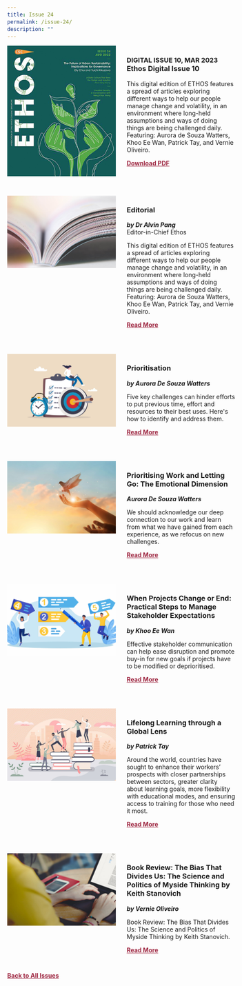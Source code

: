 ```yaml
---
title: Issue 24
permalink: /issue-24/
description: ""
---
```

<style>
table
{ 
border-collapse: separate; 
border-spacing: 30px 10px;
}	
	
.back a
{
	color: #9f2943;
	font-weight: bold;
	}
	


.text
{
	width: 50%;
}	
	
.img1 img
{
margin-top:25px;	
}	
	
.img img
{
margin-top:15px;	
}		
	
	
.cat
{
font-size: 15px;	
}
	
td
{
	border-style : hidden!important;
}
	

#editorial,#section-1,#section-2,#section-3,#section-4
{
	border-bottom: 0.5px solid black;
}
	

.button1 a
{
	color: #9f2943;
	font-weight:bold;
}
	

.grid-container {
	display: grid;
	grid-template-columns: 50% 50%;
	grid-column-gap: 5%;
	margin-bottom: 5%;
	}	
	
@media only screen and (max-width: 600px) {
	.grid-container {
		display: block;
	}
}	
</style>
<div class="grid-container">
        <div><img src="/images/Ethos_Thumbnails_Cover/ethosissue24.jpg"></div>
        <div><h3><span class="cat">DIGITAL ISSUE 10, MAR 2023</span>
            <br>Ethos Digital Issue 10</h3>	
            <p>This digital edition of ETHOS features a spread of articles exploring different ways to help our people manage change and volatility, in an environment where long-held assumptions and ways of doing things are being challenged daily. Featuring: Aurora de Souza Watters, Khoo Ee Wan, Patrick Tay, and Vernie Oliveiro.</p>
            
            
   <div class="button1"><a target="_blank" href="https://go.gov.sg/digital-issue-10">Download PDF</a></div></div>
    </div>
    
   <br>
    
<div class="grid-container">
        <div><img src="/images/Landing_Banner_Images/tile_editorial.jpg"></div>
        <div><h3>Editorial </h3>
            <b><i>by Dr Alvin Pang</i></b>
            <figcaption>
            Editor-in-Chief Ethos
            </figcaption>
                
  <p>	
            This digital edition of ETHOS features a spread of articles exploring different ways to help our people manage change and volatility, in an environment where long-held assumptions and ways of doing things are being challenged daily. Featuring: Aurora de Souza Watters, Khoo Ee Wan, Patrick Tay, and Vernie Oliveiro.
            </p>	
            
<div class="button1"><a href="/digital-issue-10/editorial/">Read More</a></div> <br></div>
    </div>

 <br>   
<div class="grid-container">
        <div><img src="/images/Cropped_images/Ethos_Digital_10/Digital10-01.jpg"></div>
        <div><h3>Prioritisation</h3>
            <b><i>by Aurora De Souza Watters</i></b>
            
<p>	
            Five key challenges can hinder efforts to put previous time, effort and resources to their best uses. Here's how to identify and address them.
</p>	
            
<div class="button1"><a href="/digital-issue-10/prioritisation/">Read More</a></div><br></div>
    </div>
<br>
<div class="grid-container">
      <div><img src="/images/Cropped_images/Ethos_Digital_10/Digital10-02.jpg"></div>
        <div><h3>Prioritising Work and Letting Go: The Emotional Dimension</h3>
            <b><i>Aurora De Souza Watters</i></b>
<p>	
            We should acknowledge our deep connection to our work and learn from what we have gained from each experience, as we refocus on new challenges.
</p>	
            
<div class="button1"><a href="/digital-issue-10/prioritising-work-and-letting-go-the-emotional-dimensio/">Read More</a></div><br></div>
    </div>
    
<br>    
<div class="grid-container">
        <div><img src="/images/Cropped_images/Ethos_Digital_10/Digital10-03.jpg"></div>
        <div><h3>When Projects Change or End: Practical Steps to Manage Stakeholder Expectations</h3>
            <b><i>by Khoo Ee Wan</i></b>
            
<p>	
            Effective stakeholder communication can help ease disruption and promote buy-in for new goals if projects have to be modified or deprioritised.
</p>	
            
<div class="button1"><a href="/digital-issue-10/when-projects-change-or-end-practical-steps-to-manage-stakeholder-expectations/">Read More</a></div><br></div>
    </div>
    
<br>    
<div class="grid-container">
        <div><img src="/images/Cropped_images/Ethos_Digital_10/Digital10-04.jpg"></div>
        <div><h3>Lifelong Learning through a Global Lens</h3>
            <b><i>by Patrick Tay</i></b>
            
<p>	
            Around the world, countries have sought to enhance their workers’ prospects with closer partnerships between sectors, greater clarity about learning goals, more flexibility with educational modes, and ensuring access to training for those who need it most.
            </p>	
            
<div class="button1"><a href="/digital-issue-10/lifelong-learning-through-a-global-lens/">Read More</a></div><br></div>
    </div>
<br>
<div class="grid-container">
        <div><img src="/images/Cropped_images/Ethos_Digital_10/review.jpg"></div>
        <div><h3>Book Review: The Bias That Divides Us: The Science and Politics of Myside Thinking by Keith Stanovich</h3>
            <b><i>by Vernie Oliveiro</i></b>
            
<p>	
            Book Review: The Bias That Divides Us: The Science and Politics of Myside Thinking by Keith Stanovich.</p>	
            
<div class="button1"><a href="/digital-issue-10/why-people-see-the-same-facts-and-come-to-different-conclusions/">Read More</a></div><br></div>
    </div>

<div class="back">
<a href="/all-issues/">Back to All Issues</a>
</div>